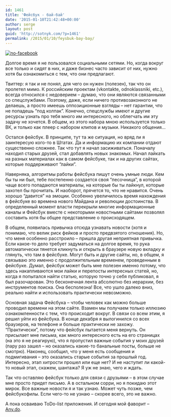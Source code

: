 ```yaml
---
id: 1461
title: 'Фейсбук - бай-бай'
date: '2015-01-10T21:42:48+00:00'
author: serge
layout: post
guid: 'http://sotnyk.com/?p=1461'
permalink: /2015/01/10/feysbuk-bay-bay/
---
```


[![no-facebook](https://sotnyk.github.io/wp-content/uploads/2015/01/no-facebook-300x260.png)](https://sotnyk.github.io/wp-content/uploads/2015/01/no-facebook.png)

Долгое время я не пользовался социальными сетями. Но, когда вокруг все только и сидят в них, и даже бизнес часто зависит от них, нужно хотя бы ознакомиться с тем, что они предлагают.

Твиттер: я так и не понял, для чего он нужен (полезен), так что он пролетел мимо. К российским проектам (vkontakte, odnoklassniki, etc.), всегда относился с недоверием – думаю, что они являются связанными со спецслужбами. Поэтому, даже, если ничего противозаконного не делаешь, а просто имеешь оппозиционные взгляды – нет гарантии, что не попадешь “под колпак”. Конечно, спецслужбы имеют и другие ресурсы узнать про тебя много им интересного, но облегчать им эту задачу не хочется. В общем, из этого набора мною используется только ВК, и только как плеер с набором клипов и музыки. Никакого общения…

Остался фейсбук. В принципе, тут та же ситуация, но вряд ли я заинтересую кого-то в Штатах. Да и информацию их компании отдают существенно сложнее. Так что тут я начал засиживаться. Поначалу находил старых друзей, стал добавлять новых знакомых. Начал лайкать на разных материалах как в самом фейсбуке, так и на других сайтах, которые поддерживают “лайки”.

Наверняка, алгоритмы работы фейсбука пишут очень умные люди. Кем бы ты ни был, тебе постепенно создается своя “песочница”, в которой чаще всего попадаются материалы, на которые бы ты лайкнул, которые захотел бы прочитать. И наоборот, прячется то, что не нравится. Очень хорошо “давится” на эмоции. Особенно увеличилось время нахождения в фейсбуке во времена нового Майдана и революции достоинства. В определенный момент власти перекрыли многие информационные каналы и Фейсбук вместе с некоторыми новостными сайтами позволял составить хотя бы общее представление о происходящем.

В общем, появилась привычка отсюда узнавать новости (хотя и понимаю, что велик риск фейков и просто предвзятого отношения). Но, что меня особенно расстроило – пришла другая неприятная привычка. Если какое-то дело требует задуматься на долгое время, то рука автоматически тянется кликнуть и открыть в браузере новую вкладку и глянуть, что там в фейсбуке. Могут быть и другие сайты, но, в общем, я связываю это именно с продолжительным временем, проведенным в фейсбуке. Думал, фейсбук может быть мне полезен именно потому, что здесь накапливаются мои лайки и перепосты интересных статей, но, когда я попытался найти статью, которую точно у себя публиковал, я был разочарован. Это бесконечная лента абсолютно без иерархии, без инструментов поиска. Она бесполезна! Все, что ушло далеко вниз, реально найти и использовать практически невозможно.

Основная задача Фейсбука – чтобы человек как можно больше проводил времени на этом сайте. Взамен мы получаем только иллюзию ознакомленности с тем, что происходит вокруг. В связи со всем этим, я решил уйти из фейсбука. В конце декабря я вылогинился со всех браузеров, на телефоне и больше практически не захожу. “Практически”, потому что фейсбук пытается меня вернуть. Он присылает мне письма, как много интересного есть на его страницах (на это я не реагирую), что я пропустил важные события у моих друзей (пару раз зашел – но оказались какие-то банальные посты, больше не смотрю). Наконец, сообщил, что у меня есть сообщения и подмигивания – это оказались старые события за прошлый год. Интересно, этап хитрости прошел или еще нет? И не наступит ли какой-то новый этап, скажем, шантажа? Я уж не знаю, чего и ждать.

Так что оставляю фейсбук только для связи с друзьями – в этом случае мне просто придет письмо. А в остальном сорри, но я покидаю этот мирок. Все важные новости я и так узнаю. Может чуть позже, чем фейсбукофилы. Если чего-то не узнаю – скорее всего, это не важно.

А пока осваиваю ToDo-list приложения. И сегодня мой фаворит – [Any.do](http://www.any.do/).